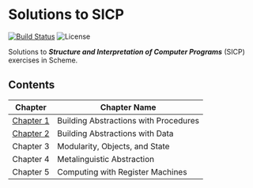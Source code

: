 # Solutions to SICP
[![Build Status](https://travis-ci.org/perryleo/sicp.svg?branch=master)](https://travis-ci.org/perryleo/sicp)
![License](https://img.shields.io/badge/license-MIT%20License-blue.svg)

Solutions to ***Structure and Interpretation of Computer Programs*** (SICP) exercises in Scheme.

## Contents
Chapter   | Chapter Name 
----------| -------------------------------------
[Chapter 1](https://github.com/perryleo/sicp/tree/master/chapter_01) | Building Abstractions with Procedures 
[Chapter 2](https://github.com/perryleo/sicp/tree/master/chapter_02) | Building Abstractions with Data 
Chapter 3 | Modularity, Objects, and State
Chapter 4 | Metalinguistic Abstraction
Chapter 5 | Computing with Register Machines

